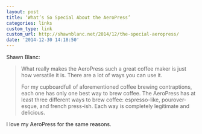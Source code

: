 ```yaml
---
layout: post
title: ‘What’s So Special About the AeroPress’
categories: links
custom_type: link
custom_url: http://shawnblanc.net/2014/12/the-special-aeropress/
date: '2014-12-30 14:18:50'
---
```

Shawn Blanc:

>What really makes the AeroPress such a great coffee maker is just how versatile it is. There are a lot of ways you can use it.
>
>For my cupboardfull of aforementioned coffee brewing contraptions, each one has only one best way to brew coffee. The AeroPress has at least three different ways to brew coffee: espresso-like, pourover-esque, and french press-ish. Each way is completely legitimate and delicious.

I love my AeroPress for the same reasons.
